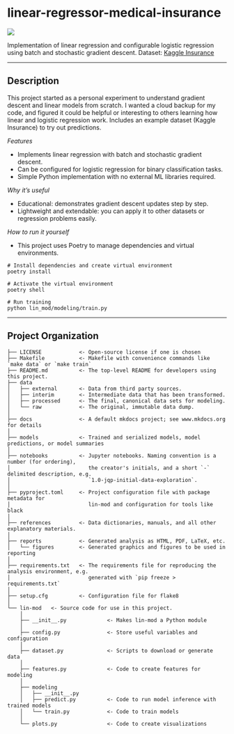 # linear-regressor-medical-insurance

<a target="_blank" href="https://cookiecutter-data-science.drivendata.org/">
    <img src="https://img.shields.io/badge/CCDS-Project%20template-328F97?logo=cookiecutter" />
</a>

Implementation of linear regression and configurable logistic regression using batch and stochastic gradient descent. Dataset: [Kaggle Insurance](https://www.kaggle.com/datasets/mirichoi0218/insurance)

--------

## Description

This project started as a personal experiment to understand gradient descent and linear models from scratch. I wanted a cloud backup for my code, and figured it could be helpful or interesting to others learning how linear and logistic regression work. Includes an example dataset (Kaggle Insurance) to try out predictions.


_Features_
- Implements linear regression with batch and stochastic gradient descent.
- Can be configured for logistic regression for binary classification tasks.
- Simple Python implementation with no external ML libraries required.


_Why it’s useful_
- Educational: demonstrates gradient descent updates step by step.
- Lightweight and extendable: you can apply it to other datasets or regression problems easily.

_How to run it yourself_
- This project uses Poetry to manage dependencies and virtual environments.

```
# Install dependencies and create virtual environment
poetry install

# Activate the virtual environment
poetry shell

# Run training
python lin_mod/modeling/train.py
```

--------

## Project Organization

```
├── LICENSE            <- Open-source license if one is chosen
├── Makefile           <- Makefile with convenience commands like `make data` or `make train`
├── README.md          <- The top-level README for developers using this project.
├── data
│   ├── external       <- Data from third party sources.
│   ├── interim        <- Intermediate data that has been transformed.
│   ├── processed      <- The final, canonical data sets for modeling.
│   └── raw            <- The original, immutable data dump.
│
├── docs               <- A default mkdocs project; see www.mkdocs.org for details
│
├── models             <- Trained and serialized models, model predictions, or model summaries
│
├── notebooks          <- Jupyter notebooks. Naming convention is a number (for ordering),
│                         the creator's initials, and a short `-` delimited description, e.g.
│                         `1.0-jqp-initial-data-exploration`.
│
├── pyproject.toml     <- Project configuration file with package metadata for 
│                         lin-mod and configuration for tools like black
│
├── references         <- Data dictionaries, manuals, and all other explanatory materials.
│
├── reports            <- Generated analysis as HTML, PDF, LaTeX, etc.
│   └── figures        <- Generated graphics and figures to be used in reporting
│
├── requirements.txt   <- The requirements file for reproducing the analysis environment, e.g.
│                         generated with `pip freeze > requirements.txt`
│
├── setup.cfg          <- Configuration file for flake8
│
└── lin-mod   <- Source code for use in this project.
    │
    ├── __init__.py             <- Makes lin-mod a Python module
    │
    ├── config.py               <- Store useful variables and configuration
    │
    ├── dataset.py              <- Scripts to download or generate data
    │
    ├── features.py             <- Code to create features for modeling
    │
    ├── modeling                
    │   ├── __init__.py 
    │   ├── predict.py          <- Code to run model inference with trained models          
    │   └── train.py            <- Code to train models
    │
    └── plots.py                <- Code to create visualizations
```
